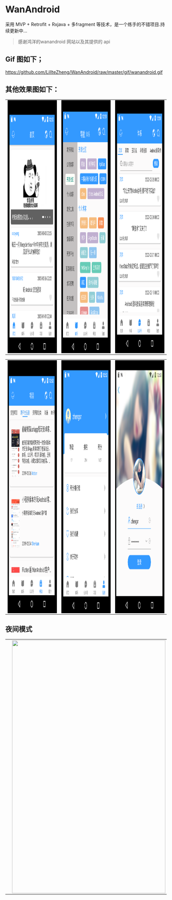 # WanAndroid

采用 MVP + Retrofit + Rxjava + 多fragment 等技术，是一个练手的不错项目.持续更新中...



> 感谢鸿洋的wanandroid 网站以及其提供的 api

## Gif 图如下；

https://github.com/LillteZheng/WanAndroid/raw/master/gif/wanandroid.gif


## 其他效果图如下：


<table  align="center">

  <tr>
    <td><a href="url"><img src="https://github.com/LillteZheng/WanAndroid/raw/master/gif/home.png" align="left"height="789" width="479"></a></td>
    <td><a href="url"><img src="https://github.com/LillteZheng/WanAndroid/raw/master/gif/nvai.png" align="left" height="789" width="479" ></a></td>
    <td><a href="url"><img src="https://github.com/LillteZheng/WanAndroid/raw/master/gif/wechat.png" align="left" height="789" width="479" ></a></td>
  </tr>

</table>

<table  align="center">

  <tr>
    <td><a href="url"><img src="https://github.com/LillteZheng/WanAndroid/raw/master/gif/project.png" align="left"height="789" width="479"></a></td>
    <td><a href="url"><img src="https://github.com/LillteZheng/WanAndroid/raw/master/gif/mine.png" align="left" height="789" width="479" ></a></td>
    <td><a href="url"><img src="https://github.com/LillteZheng/WanAndroid/raw/master/gif/login.png" align="left" height="789" width="479" ></a></td>
  </tr>

</table>

## 夜间模式

<table  align="center">

  <tr>
    <td><a href="url"><img src="https://github.com/LillteZheng/WanAndroid/raw/master/gif/night_home.png" align="left"height="789" width="479"></a></td>
    <td><a href="url"><img src="https://github.com/LillteZheng/WanAndroid/raw/master/gif/night_guang.gif" align="left" height="789" width="479" ></a></td>
  </tr>

</table>




